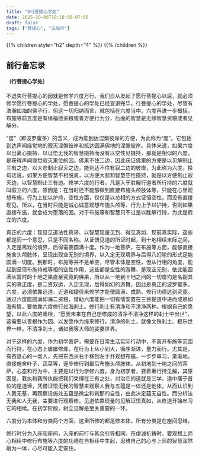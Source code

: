 ```yaml
---
title: "6行菩提心学处"
date: 2025-10-06T10:18:00-07:00
draft: false
tags: ["菩提心", "五加行"]
---
```


{{% children style="h2" depth="4" %}} {{% /children %}}

## 前行备忘录

#### （行菩提心学处）

不退失行菩提心的因就是修学六度万行，我们自从发起了愿行菩提心以后，就必须修学愿行菩提心的学处，愿菩提心的学处已经宣讲完毕。行菩提心的学处，尽管有浩瀚如海的佛子行，但这一切归纳而言，就包括在六度当中。六度再进一步概括，布施等前五度是有缘福德资粮或者方便行为分，后面的智慧是无缘智慧资粮或者见解分。

“度”（即波罗蜜多）的含义，成为能到达涅槃彼岸的方便，为此称为“度”。它包括到达声闻缘觉地的寂灭涅槃彼岸和抵达圆满佛地的涅槃彼岸。具体来说，如果六度以出离心摄持、以证悟无我的智慧摄持而没有以空性见摄持，那就是相似的六度，是获得声闻缘觉寂灭果位的因。佛果不住二边，因此获证佛果的方便是以见解制止三有之边，以大悲制止寂灭之边，能到达不住有寂二边的彼岸，为此称为六度。换句话说，如果方便智慧不相脱离，以方便大悲和智慧空性摄持，就是以方便制止寂灭边，以智慧制止三有边。修学六度的行者，凡是入于胜解行道者所行持的六度就叫假立的六度，原因是：在当时还不能够做到直接布施头颅肢体等，只能在心里观想布施，行为上加以护持，空性方面，仅仅是以总相的方式证悟空性，而没有直接现见。所以，在当时只能是诚心诚意观想布施头颅等、行为上予以护持，否则如果直接布施，就会成为堕落的因。对于布施等和智慧只不过是以胜解行持，为此是假立的六度。

真正的六度：现见见道法性真谛、以智慧现量见到、得见真如、现前真实际，这些都是同一个意思，只是不同名称。从证悟见道的所证时起，到十地相续末际之间，入定是离戏的境界，后得需要圆满十度。作为一地菩萨，在布施等方面，能够直接施舍头颅肢体，呈现出现空无别的境界，以入定无现境界与后得八幻喻的形式足能圆满一切度。到那时，布施等并不是单空，尽管本体是空性，但从行相的角度，能起到呈现布施持戒等相的空性作用，这些都是空性的游舞、是现空无别，依此能圆满从暂时的十地之果直至究竟的佛果，所以从一地到十地之间的一切度均是名副其实的真正度，是二资双运，入定无现，后得如幻的游舞，因此是真正的波罗蜜多。六度，必须依靠远道、近道和捷径来修学才能使圆满、成熟、修行功德达到究竟。通过六度能圆满如海二资粮，借助六度能把一切有情安置在三菩提道中进而成熟如海有情，要依靠六度修行如海刹土。修行刹土有清净和不清净两种。根据自己的愿望，以此六度的善根，“愿我未来在自己想修成的清净不清净这样的刹土中出世”，这需要以善根作为因、以发愿作为缘来修行。清净的刹土，就像文殊刹土、极乐世界一样，不清净刹土，诸如我等大师的娑婆世界。

对于这样的六度，作为初学菩萨，需要在日常生活实际行动中，不离开布施等范围而行持，在心态上屡屡修炼，在行为上从小到大，循序渐进，量力而行。尤其是，有吝啬心的一类人，先把东西从右手移到左手并观想布施，一步步串习，渐渐地，直接施舍叶子、蔬菜等，逐步修行到最后布施头颅肢体。从初地到十地之间的菩萨，心态和行为中，主要是以行为学修六度。身为初学者，要着重行持见解，其原因是，我执和我所执能把我们束缚在三有之处，对治它的道就是三学，道中居于首位的是道谛，凭借证悟无我的智慧来观察人我与五蕴是一体还是他体，从而认识到人我无基，再观察设施处五蕴是微尘和刹那的自性，由此决定蕴无自性。而分析法无我和人无我，主要进行观察修。见道依靠现量的见解证悟真如，从修道开始串习它的相续。在初学阶段，树立见解是至关重要的一环。

六度分为本体和分类两个方面，这里所修的都是修本体，所有分类是在座间思维。

修行时分为入座和座间，入座的前行与其余引导相同。在虔诚祈祷时，要观想上师心相续中修行布施等六度的功德在自相续中生起，思维自己的心与上师的智慧浑然融为一体，心尽可能入定安住。